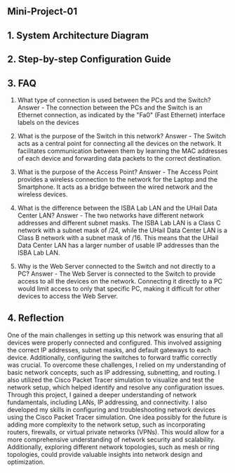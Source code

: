 ## Mini-Project-01

## 1. System Architecture Diagram

## 2. Step-by-step Configuration Guide

## 3. FAQ

1. What type of connection is used between the PCs and the Switch?
Answer - The connection between the PCs and the Switch is an Ethernet connection, as indicated by the "Fa0" (Fast Ethernet) interface labels on the devices

2. What is the purpose of the Switch in this network?
Answer - The Switch acts as a central point for connecting all the devices on the network. It facilitates communication between them by learning the MAC addresses of each device and forwarding data packets to the correct destination.

3. What is the purpose of the Access Point? 
Answer - The Access Point provides a wireless connection to the network for the Laptop and the Smartphone. It acts as a bridge between the wired network and the wireless devices.

4. What is the difference between the ISBA Lab LAN and the UHail Data Center LAN? 
Answer - The two networks have different network addresses and different subnet masks. The ISBA Lab LAN is a Class C network with a subnet mask of /24, while the UHail Data Center  LAN is a Class B network with a subnet mask of /16. This means that the UHail Data Center  LAN has a larger number of usable IP addresses than the ISBA Lab LAN. 

5. Why is the Web Server connected to the Switch and not directly to a PC? 
Answer - The Web Server is connected to the Switch to provide access to all the devices on the network. Connecting it directly to a PC would limit access to only that specific PC,  making it difficult for other devices to access the Web Server.





## 4. Reflection 

One of the main challenges in setting up this network was ensuring that all devices  were properly connected and configured. This involved assigning the correct IP  addresses, subnet masks, and default gateways to each device. Additionally,  configuring the switches to forward traffic correctly was crucial. 
To overcome these challenges, I relied on my understanding of basic network  concepts, such as IP addressing, subnetting, and routing. I also utilized the Cisco 
Packet Tracer simulation to visualize and test the network setup, which helped  identify and resolve any configuration issues. 
Through this project, I gained a deeper understanding of network fundamentals,  including LANs, IP addressing, and connectivity. I also developed my skills in  configuring and troubleshooting network devices using the Cisco Packet Tracer  simulation. 
One idea possibly for the future is adding more complexity to the network setup, such as  incorporating routers, firewalls, or virtual private networks (VPNs). This would allow  for a more comprehensive understanding of network security and scalability. 
Additionally, exploring different network topologies, such as mesh or ring topologies,  could provide valuable insights into network design and optimization.


